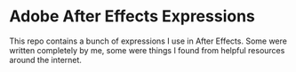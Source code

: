# Adobe After Effects Expressions
This repo contains a bunch of expressions I use in After Effects. Some were written completely by me, some were things I found from helpful resources around the internet.